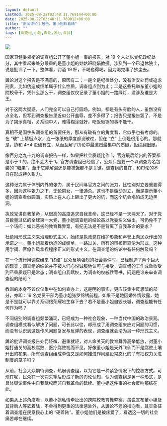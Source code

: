 ```yaml
---
layout: default
Lastmod: 2025-08-22T03:48:11.769144+00:00
date: 2025-08-22T03:48:11.769012+00:00
title: "旧闻评论｜报告，董小姐软着陆"
author: ""
tags: [调查组,小姐,舆论,张力,自我]
---
```


![](https://images.weserv.nl/?url=https%3A//chinadigitaltimes.net/chinese/files/2025/08/image-1755517323181.png)

国家卫健委领衔的调查组公开了董小姐一事的报告，对 19 个人处以党纪政纪处分，其中看起来处分最重的是董小姐的姑姑班晓娟教授。涉及到一个已退休院士，说是批评了一下。整体看，罚酒 19 杯，不喝也得喝，因为喝完事了拂尘去。

舆论对这个报告是不满意的，原因有二：一是全是纪律处分，没有治安处罚或追求刑责，比如伪造成绩单属于什么性质，调查组点到为止；二是这些托举东董小姐的院校骨干，凭什么那么干，调查组仅仅记录了董小姐的一路绿灯，没涉及谁是大王。

对于这两大疑惑，人们完全可以自己打圆场。例如，都是有头有脸的人，虽然没有点全名，但写到调查报告里近似公开羞辱，差不多得了；报告只是报告罢了，不是为了揭示真相，关系网中人，难得糊涂就好，吃饭砸锅的事不能干。

真相不是国字头调查组的首要任务，那从有破有立的角度看，它似乎也有考虑的。在 “破” 上蜻蜓点水，连一张纸的厚度都没破过，但在 “立” 上倒是很用心的。那就是，协和 4+4 没破有立，从而瓦解了舆论中最激烈最集中的质疑，拒绝翻旧账。

像百分之九十九的调查报告一样，如果把社会质疑比作 1，官方最后给出的答案都是小于 1 的，绝不会大于 1。官方调查组已经信了，公众只是要一个以调查为名包装的 “糖果”，至于它能解渴还是能抗饿都不是关键。调查组的自在，和舆论的不自在形成持久张力。

这种张力属于体制内外的张力，属于民间与官方之间的张力，比性别对立要重要得多，因为这种张力之下，无论男女，一律通杀。这也不是煽动对立，而是提示董小姐的调查看似圆满，实质上在人心上砸出了更大的坑，而这个坑会塌陷成无边黑洞。

执政党讲自我革命，从很高的高度追求自我革命，这已经不是一天两天了。对于党员数量过亿的全球第一大党，董小姐调查组的结论虽以党委名义做出，可仍免不了一个诘问：如此恶劣的教育舞弊案，有纪无法是不是背离了自我革命的要求？

杜绝用形式主义来治理形式主义，始终是执政党在维护形象和声誉上向民众作出的承诺之一。董小姐拿着伪造的成绩单，一路过关，所有的审核审查沦为形式，这种用学阀、官僚作风拿捏程序正义的形式主义，在调查组的结论中有任何触及吗？

在一个流行用调查组来 “终结” 民众反响强烈的社会事件时，已经制造了两个巨大的现实：调查组的结论并不被人们心悦诚服地认可与接受，调查组的工作成效收受到严重质疑已是常态；调查组自我赋权，为调查的权威性背书，问题是谁来审查调查组的结论？

教训的本身不该仅仅集中在如何查办上，这是明的事实，更应该集中反思暗的部分，亦即：19 名党员干部为董小姐张罗锦绣前程，如果不是她因婚外情败露，她是不是就可以靠关系网络荣耀地生存下去？若不是董小姐自毁长城，调查组能有任何作为吗？

不同级别的调查组频繁涌现，已经成为一种社会现象，一种当代中国的政治景观。调查组模式看似解决了问题，可长此以往，却形成了用调查组来应对问题的习惯，而没有认识到这是作风问题复发与反弹的表现，调查组就会沦为另一种形式主义。

舆论批评调查报告处罚轻微、避重就轻，对人命关天的教育舞弊高举低放，对董小姐打通关的高校腐败、医疗腐败视而不见，好像董小姐是天外飞仙而不是腐败土壤开出的花果，所有调查组组成单位又是如何推进作风建设常态化的？有把权力关进制度的笼子吗？

从前，社会大众期待调查，热盼调查组，以为它是一种紧急情况下的控权方式。可现在呢，民众在一次次失望后形成了新的舆论认知，认为调查组是另一种形式，是具体舆论事件中自我赋权而非自我革命的延续。董小姐这件事的社会反响郁结在此。

如果从上述角度看，以董小姐私情牵扯出的跨院校教育舞弊案，虽说宣布董小姐及其背后人等软着陆，不会得到更重的法律惩处外，从舆论不忿的指向看，其实象征着调查组在民意民心上的 “硬着陆”。董小姐他们是被疼爱了，看透这一切的社会痛苦却在继续。

